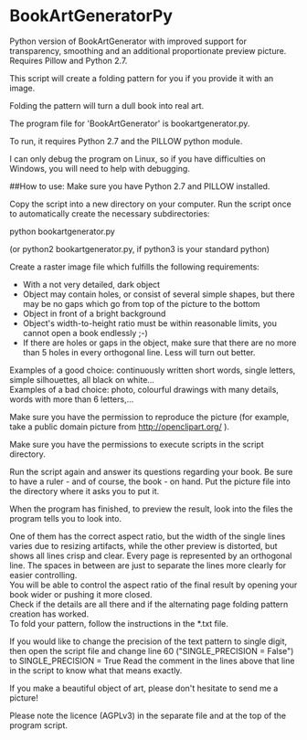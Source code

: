 # BookArtGeneratorPy
Python version of BookArtGenerator with improved support for transparency, smoothing and an additional proportionate preview picture. Requires Pillow and Python 2.7.

This script will create a folding pattern for you if you provide it with an image.

Folding the pattern will turn a dull book into real art.

The program file for 'BookArtGenerator' is bookartgenerator.py. 

To run, it requires Python 2.7 and the PILLOW python module.  

I can only debug the program on Linux, so if you have difficulties on Windows, you will need to help with debugging.

##How to use:
Make sure you have Python 2.7 and PILLOW installed.

Copy the script into a new directory on your computer.
Run the script once to automatically create the necessary subdirectories:

python bookartgenerator.py

(or python2 bookartgenerator.py, if python3 is your standard python)

Create a raster image file which fulfills the following requirements:

- With a not very detailed, dark object 
- Object may contain holes, or consist of several simple shapes, but there may be no gaps which go from top of the picture to the bottom
- Object in front of a bright background
- Object's width-to-height ratio must be within reasonable limits, you cannot open a book endlessly ;-)
- If there are holes or gaps in the object, make sure that there are no more than 5 holes in every orthogonal line. Less will turn out better.

Examples of a good choice: continuously written short words, single letters, simple silhouettes, all black on white...  
Examples of a bad choice: photo, colourful drawings with many details, words with more than 6 letters,...

Make sure you have the permission to reproduce the picture (for example, take a public domain picture from http://openclipart.org/ ).

Make sure you have the permissions to execute scripts in the script directory.   

Run the script again and answer its questions regarding your book. Be sure to have a ruler - and of course, the book - on hand. Put the picture file into the directory where it asks you to put it.

When the program has finished, to preview the result, look into the files the program tells you to look into.

One of them has the correct aspect ratio, but the width of the single lines varies due to resizing artifacts, while the other preview is distorted, but shows all lines crisp and clear. Every page is represented by an orthogonal line. The spaces in between are just to separate the lines more clearly for easier controlling.   
You will be able to control the aspect ratio of the final result by opening your book wider or pushing it more closed.  
Check if the details are all there and if the alternating page folding pattern creation has worked.  
To fold your pattern, follow the instructions in the *.txt file.

If you would like to change the precision of the text pattern to single digit, then open the script file and change line 60 ("SINGLE_PRECISION = False") to 
SINGLE_PRECISION = True
Read the comment in the lines above that line in the script to know what that means exactly.

If you make a beautiful object of art, please don't hesitate to send me a picture!

Please note the licence (AGPLv3) in the separate file and at the top of the program script.
